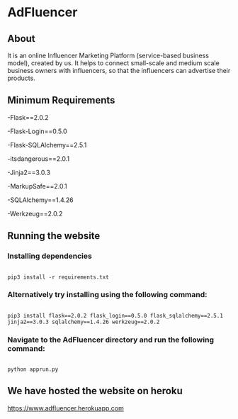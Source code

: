 # AdFluencer

## About

It is an online Influencer Marketing Platform (service-based business model), created by us. It helps to connect small-scale and medium scale business owners with influencers, so that the influencers can advertise their products.

## Minimum Requirements

-Flask==2.0.2

-Flask-Login==0.5.0

-Flask-SQLAlchemy==2.5.1

-itsdangerous==2.0.1

-Jinja2==3.0.3

-MarkupSafe==2.0.1

-SQLAlchemy==1.4.26

-Werkzeug==2.0.2

## Running the website

### Installing dependencies

```

pip3 install -r requirements.txt

```

### Alternatively try installing using the following command:

```

pip3 install flask==2.0.2 flask_login==0.5.0 flask_sqlalchemy==2.5.1 jinja2==3.0.3 sqlalchemy==1.4.26 werkzeug==2.0.2

```

### Navigate to the AdFluencer directory and run the following command:

```

python apprun.py

```

## We have hosted the website on heroku

https://www.adfluencer.herokuapp.com
